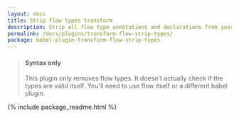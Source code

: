 ```yaml
---
layout: docs
title: Strip flow types transform
description: Strip all flow type annotations and declarations from your output code
permalink: /docs/plugins/transform-flow-strip-types/
package: babel-plugin-transform-flow-strip-types
---
```


<blockquote class="babel-callout babel-callout-info">
  <h4>Syntax only</h4>
  <p>
    This plugin only removes flow types. It doesn't actually check if the types are valid itself. You'll need to use flow itself or a different babel plugin.
  </p>
</blockquote>

{% include package_readme.html %}
